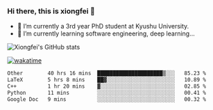 ### Hi there, this is xiongfei 👋


- 🔭 I’m currently a 3rd year PhD student at Kyushu University.
- 🌱 I’m currently learning software engineering, deep learning...

<!--
**X1on9f31/X1on9f31** is a ✨ _special_ ✨ repository because its `README.md` (this file) appears on your GitHub profile.
Here are some ideas to get you started:
-->

![Xiongfei's GitHub stats](https://github-readme-stats.vercel.app/api?username=X1on9f31)


[![wakatime](https://wakatime.com/badge/user/9e8d5516-d162-43e7-9563-87295d455a71.svg)](https://wakatime.com/@9e8d5516-d162-43e7-9563-87295d455a71)

<!--START_SECTION:waka-->

```txt
Other        40 hrs 16 mins  █████████████████████▒░░░   85.23 %
LaTeX        5 hrs 8 mins    ██▓░░░░░░░░░░░░░░░░░░░░░░   10.89 %
C++          1 hr 20 mins    ▓░░░░░░░░░░░░░░░░░░░░░░░░   02.85 %
Python       11 mins         ░░░░░░░░░░░░░░░░░░░░░░░░░   00.41 %
Google Doc   9 mins          ░░░░░░░░░░░░░░░░░░░░░░░░░   00.32 %
```

<!--END_SECTION:waka-->

